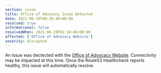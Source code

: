 ```yaml
---
section: issue
title: Office of Advocacy Issue Detected
date: 2021-06-29T00:39:46+00:00
resolved: true
informational: false
resolvedWhen: 2021-06-29T01:10:46+00:00
affected: ['Office of Advocacy Website']
severity: disrupted
---
```

An issue was dectected with the [Office of Advocacy Website](https://advocacy.sba.gov).  Connectivity may be impacted at this time.  Once the Route53 Healthcheck reports healthy, this issue will automatically resolve.
